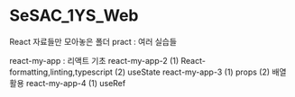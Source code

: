 # SeSAC_1YS_Web

React 자료들만 모아놓은 폴더
pract : 여러 실습들

react-my-app : 리액트 기초
react-my-app-2
(1) React-formatting,linting,typescript
(2) useState
react-my-app-3
(1) props
(2) 배열 활용
react-my-app-4
(1) useRef
